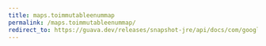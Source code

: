 ```yaml
---
title: maps.toimmutableenummap
permalink: /maps.toimmutableenummap/
redirect_to: https://guava.dev/releases/snapshot-jre/api/docs/com/google/common/collect/Maps.html#toImmutableEnumMap-java.util.function.Function-java.util.function.Function-
---
```

